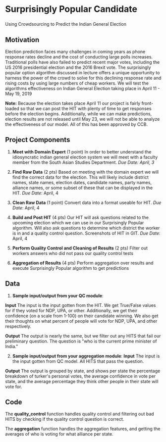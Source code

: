 # Surprisingly Popular Candidate
### 

Using Crowdsourcing to Predict the Indian General Election

## Motivation

Election prediction faces many challenges in coming years as phone response rates decline and the cost of conducting large polls increases. Traditional polls have also failed to predict recent major votes, including the US 2016 presidential election and the 2016 Brexit vote. The surprisingly popular option algorithm discussed in lecture offers a unique opportunity to harness the power of the crowd to solve for this declining response rate and rising costs by using large numbers of cheap workers. We will test the algorithms effectiveness on Indian General Election taking place in April 11 - May 19, 2019

**Note:** Because the election takes place April 11 our project is fairly front-loaded so that we can post the HIT with plenty of time to get responses before the election begins. Additionally, while we can make predictions, election results are not released until May 23, we will not be able to analyze the effectiveness of our model. All of this has been approved by CCB.


## Project Components

 1. **Meet with Domain Expert** (1 point)
In order to better understand the idiosyncratic indian general election system we will meet with a faculty member from the South Asian Studies Department.
*Due Date: April, 3*
    

2.  **Find Raw Data** (2 pts)
    Based on meeting with the domain expert we will find the correct data for the election. This will likely include district names, state names, election dates, candidate names, party names, alliance names, or some subset of these that can be displayed in the HIT.
    *Due Date*: April, 4
    
3.  **Clean Raw Data** (1 point)
    Convert data into a format useable for HIT.
    *Due Date*: April, 4
    
4.  **Build and Post HIT** (4 pts)
    Our HIT will ask questions related to the upcoming election which we can use in our Surprisingly Popular algorithm. Will also ask questions to determine which district the worker is in and a quality control question. Screenshots of HIT in GIT.
*Due Date*: April, 4
    
5. **Perform Quality Control and Cleaning of Results** (2 pts)
    Filter out workers answers who did not pass our quality control tests
    
6.  **Aggregation of Results** (4 pts)
     Perform aggregation over results and execute Surprisingly Popular algorithm to get predictions


## Data

1. **Sample input/output from your QC module**: 

**Input**
The input is the input gotten from the HIT. We get True/False values for if they voted for NDP, UPA, or other. Additionally, we get their confidence (on a scale from 1-100) on their candidate winning. We also get their thoughts on what percent of people will vote for NDP, UPA, and other respectively. 

**Output**
The output is nearly the same, but we filter out any HITS that fail our preliminary question. The question is "who is the current prime minister of India."

2. **Sample input/output from your aggregation module**: 
**Input**
The input is the input gotten from QC model. All HITS that pass the question.

**Output**
The output is grouped by state, and shows per state the percentage breakdown of turker's personal votes, the average confidence in vote per state, and the average percentage they think other people in their state will vote for.


## Code
The **quality_control** function handles quality control and filtering out bad HITS by checking if the quality control question is correct.

The **aggregation** function handles the aggregation features, and getting the averages of who is voting for what alliance per state.
